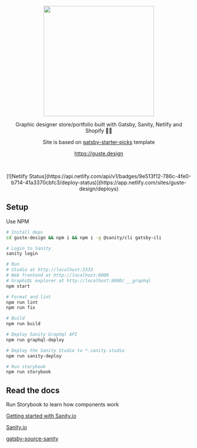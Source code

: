 <p align="center">
   <img width="300" src='https://guste.design/icons/icon-512x512.png'>
</p>
<p align="center">
Graphic designer store/portfolio built with Gatsby, Sanity, Netlify and Shopify 🐱‍🚀
</p>
<p align="center">
Site is based on <a href='https://github.com/MantasMikal/gatsby-starter-picks'>gatsby-starter-picks</a> template
</p>
<p align='center'>
<a href='https://guste.design'>https://guste.design</a>
</p>
<br>
<p align="center">
[![Netlify Status](https://api.netlify.com/api/v1/badges/9e513f12-786c-4fe0-b714-41a3370cbfc3/deploy-status)](https://app.netlify.com/sites/guste-design/deploys)
<p>


## Setup


Use NPM

```bash
# Install deps
cd guste-design && npm i && npm i -g @sanity/cli gatsby-cli

# Login to Sanity
sanity login

# Run
# Studio at http://localhost:3333
# Web frontend at http://localhost:8000
# GraphiQL explorer at http://localhost:8000/___graphql
npm start

# Format and lint
npm run lint
npm run fix

# Build
npm run build

# Deploy Sanity Graphql API
npm run graphql-deploy

# Deploy the Sanity Studio to *.sanity.studio
npm run sanity-deploy

# Run storybook
npm run storybook

```

## Read the docs

Run Storybook to learn how components work

[Getting started with Sanity.io](https://www.sanity.io/blog/get-started-with-gatsby-and-structured-content)

[Sanity.io](https://www.sanity.io/blog/get-started-with-gatsby-and-structured-content)

[gatsby-source-sanity](https://github.com/sanity-io/gatsby-source-sanity)
